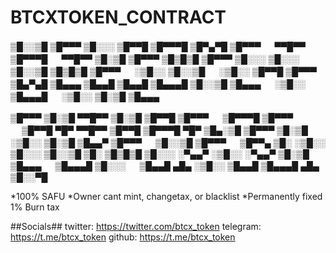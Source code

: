 # BTCXTOKEN_CONTRACT
▒█░░▒█ ▒█▀▀▀ ▒█░░░ ▒█▀▀█ ▒█▀▀▀█ ▒█▀▄▀█ ▒█▀▀▀ 　 ▀▀█▀▀ ▒█▀▀▀█ 　 ▀▀█▀▀ ▒█░▒█ ▒█▀▀▀ 
▒█▒█▒█ ▒█▀▀▀ ▒█░░░ ▒█░░░ ▒█░░▒█ ▒█▒█▒█ ▒█▀▀▀ 　 ░▒█░░ ▒█░░▒█ 　 ░▒█░░ ▒█▀▀█ ▒█▀▀▀ 
▒█▄▀▄█ ▒█▄▄▄ ▒█▄▄█ ▒█▄▄█ ▒█▄▄▄█ ▒█░░▒█ ▒█▄▄▄ 　 ░▒█░░ ▒█▄▄▄█ 　 ░▒█░░ ▒█░▒█ ▒█▄▄▄ 

▒█▀▀▀ ▒█░▒█ ▀▀█▀▀ ▒█░▒█ ▒█▀▀█ ▒█▀▀▀ 　 ▒█▀▀▀█ ▒█▀▀▀ 　 ▒█▀▀█ ▀█▀ ▀▀█▀▀ ▒█▀▀█ ▒█▀▀▀█ ▀█▀ ▒█▄░▒█ 
▒█▀▀▀ ▒█░▒█ ░▒█░░ ▒█░▒█ ▒█▄▄▀ ▒█▀▀▀ 　 ▒█░░▒█ ▒█▀▀▀ 　 ▒█▀▀▄ ▒█░ ░▒█░░ ▒█░░░ ▒█░░▒█ ▒█░ ▒█▒█▒█ 
▒█░░░ ░▀▄▄▀ ░▒█░░ ░▀▄▄▀ ▒█░▒█ ▒█▄▄▄ 　 ▒█▄▄▄█ ▒█░░░ 　 ▒█▄▄█ ▄█▄ ░▒█░░ ▒█▄▄█ ▒█▄▄▄█ ▄█▄ ▒█░░▀█

*100% SAFU
*Owner cant mint, changetax, or blacklist
*Permanently fixed 1% Burn tax

##Socials##
twitter: https://twitter.com/btcx_token
telegram: https://t.me/btcx_token
github: https://t.me/btcx_token
